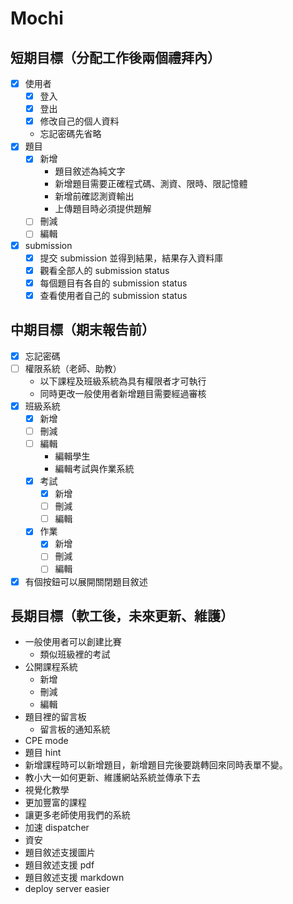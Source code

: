 # Mochi

## 短期目標（分配工作後兩個禮拜內）
- [x] 使用者
    - [x] 登入
    - [x] 登出
    - [x] 修改自己的個人資料
    - 忘記密碼先省略
- [x] 題目
    - [x] 新增
        - 題目敘述為純文字
        - 新增題目需要正確程式碼、測資、限時、限記憶體
        - 新增前確認測資輸出
        - 上傳題目時必須提供題解
    - [ ] 刪減
    - [ ] 編輯
- [x] submission
    - [x] 提交 submission 並得到結果，結果存入資料庫
    - [x] 觀看全部人的 submission status
    - [x] 每個題目有各自的 submission status
    - [x] 查看使用者自己的 submission status
## 中期目標（期末報告前）
- [x] 忘記密碼
- [ ] 權限系統（老師、助教）
    - 以下課程及班級系統為具有權限者才可執行
    - 同時更改一般使用者新增題目需要經過審核
- [x] 班級系統
    - [x] 新增
    - [ ] 刪減
    - [ ] 編輯
        - 編輯學生
        - 編輯考試與作業系統
    - [x] 考試
        - [x] 新增
        - [ ] 刪減
        - [ ] 編輯
    - [x] 作業
        - [x] 新增
        - [ ] 刪減
        - [ ] 編輯
- [x] 有個按鈕可以展開關閉題目敘述

## 長期目標（軟工後，未來更新、維護）
- 一般使用者可以創建比賽
    - 類似班級裡的考試
- 公開課程系統
    - 新增
    - 刪減
    - 編輯
 - 題目裡的留言板
     - 留言板的通知系統
 - CPE mode
 - 題目 hint
 - 新增課程時可以新增題目，新增題目完後要跳轉回來同時表單不變。
 - 教小大一如何更新、維護網站系統並傳承下去
 - 視覺化教學
 - 更加豐富的課程
 - 讓更多老師使用我們的系統
 - 加速 dispatcher
 - 資安
 - 題目敘述支援圖片
 - 題目敘述支援 pdf
 - 題目敘述支援 markdown
 - deploy server easier
